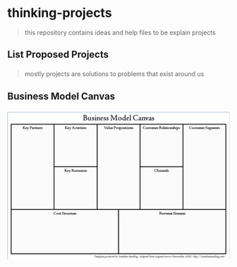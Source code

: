 # thinking-projects
>this repository contains ideas and help files to be explain projects
## List Proposed Projects <h3>
> mostly projects are solutions to problems that exist around us


## Business Model Canvas <h3>

![Image](https://github.com/derradji28/thinking-projects/blob/master/Business-Model-Canvas-2.png)
